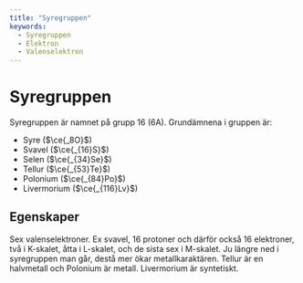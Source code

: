 ```yaml
---
title: "Syregruppen"
keywords:
  - Syregruppen
  - Elektron
  - Valenselektron
---
```


# Syregruppen
Syregruppen är namnet på grupp 16 (6A). Grundämnena i gruppen är:
* Syre ($\ce{_8O}$)
* Svavel ($\ce{_{16}S}$)
* Selen ($\ce{_{34}Se}$)
* Tellur ($\ce{_{53}Te}$)
* Polonium ($\ce{_{84}Po}$)
* Livermorium ($\ce{_{116}Lv}$)

## Egenskaper
Sex valenselektroner. Ex svavel, 16 protoner och därför också 16 elektroner, två i K-skalet, åtta i L-skalet, och de sista sex i M-skalet. Ju längre ned i syregruppen man går, destå mer ökar metallkaraktären. Tellur är en halvmetall och Polonium är metall. Livermorium är syntetiskt.